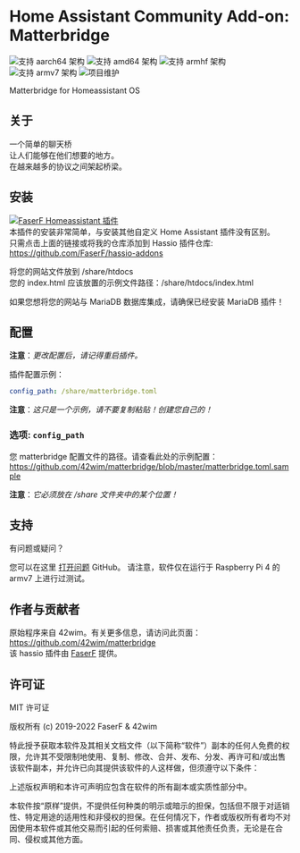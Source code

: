 # Home Assistant Community Add-on: Matterbridge
![支持 aarch64 架构][aarch64-shield] ![支持 amd64 架构][amd64-shield] ![支持 armhf 架构][armhf-shield] ![支持 armv7 架构][armv7-shield]
![项目维护][maintenance-shield]

Matterbridge for Homeassistant OS

## 关于

一个简单的聊天桥<br />
让人们能够在他们想要的地方。<br />
在越来越多的协议之间架起桥梁。<br />

## 安装

[![FaserF Homeassistant 插件](https://my.home-assistant.io/badges/supervisor_add_addon_repository.svg)](https://my.home-assistant.io/redirect/supervisor_add_addon_repository/?repository_url=https%3A%2F%2Fgithub.com%2FFaserF%2Fhassio-addons)
<br />
本插件的安装非常简单，与安装其他自定义 Home Assistant 插件没有区别。<br />
只需点击上面的链接或将我的仓库添加到 Hassio 插件仓库: <https://github.com/FaserF/hassio-addons>

将您的网站文件放到 /share/htdocs<br />
您的 index.html 应该放置的示例文件路径：/share/htdocs/index.html <br />

如果您想将您的网站与 MariaDB 数据库集成，请确保已经安装 MariaDB 插件！

## 配置

**注意**：_更改配置后，请记得重启插件。_

插件配置示例：

```yaml
config_path: /share/matterbridge.toml
```

**注意**：_这只是一个示例，请不要复制粘贴！创建您自己的！_

### 选项: `config_path`

您 matterbridge 配置文件的路径。请查看此处的示例配置：<https://github.com/42wim/matterbridge/blob/master/matterbridge.toml.sample>

**注意**：_它必须放在 /share 文件夹中的某个位置！_

## 支持

有问题或疑问？

您可以在这里 [打开问题][issue] GitHub。
请注意，软件仅在运行于 Raspberry Pi 4 的 armv7 上进行过测试。

## 作者与贡献者

原始程序来自 42wim。有关更多信息，请访问此页面：<https://github.com/42wim/matterbridge><br />
该 hassio 插件由 [FaserF] 提供。

## 许可证

MIT 许可证

版权所有 (c) 2019-2022 FaserF & 42wim

特此授予获取本软件及其相关文档文件（以下简称“软件”）副本的任何人免费的权限，允许其不受限制地使用、复制、修改、合并、发布、分发、再许可和/或出售该软件副本，并允许已向其提供该软件的人这样做，但须遵守以下条件：

上述版权声明和本许可声明应包含在软件的所有副本或实质性部分中。

本软件按“原样”提供，不提供任何种类的明示或暗示的担保，包括但不限于对适销性、特定用途的适用性和非侵权的担保。在任何情况下，作者或版权所有者均不对因使用本软件或其他交易而引起的任何索赔、损害或其他责任负责，无论是在合同、侵权或其他方面。

[maintenance-shield]: https://img.shields.io/maintenance/yes/2024.svg
[aarch64-shield]: https://img.shields.io/badge/aarch64-yes-green.svg
[amd64-shield]: https://img.shields.io/badge/amd64-yes-green.svg
[armhf-shield]: https://img.shields.io/badge/armhf-yes-green.svg
[armv7-shield]: https://img.shields.io/badge/armv7-yes-green.svg
[FaserF]: https://github.com/FaserF/
[issue]: https://github.com/FaserF/hassio-addons/issues